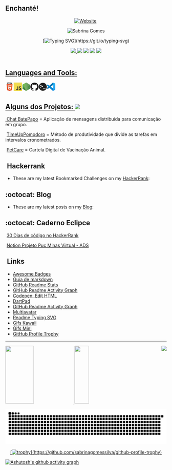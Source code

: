 

## Enchanté! <img src="http://i11.photobucket.com/albums/a168/evelynregly/minigifs/oix.gif" alt="">
<div align="center" dir="auto"> 

[![Website](https://img.shields.io/website?label=SabrinaGomes&style=for-the-badge&url=https://cadernoeclipse.blogspot.com/)](https://cadernoeclipse.blogspot.com/) <img src="http://i11.photobucket.com/albums/a168/evelynregly/minigifs/mini_brasil.gif" alt="">

![Sabrina Gomes](https://1.bp.blogspot.com/-sQ-rAx9u-lA/YU-KC19p4LI/AAAAAAAC3xc/lEJeNl_1PE46siiPrHY1FjVH-G8NpHfNACLcBGAsYHQ/s16000/8df5ef4158d0ed62f8c5ecfde97607fdb0772973da39a3ee5e6b4b0d3255bfef95601890afd80709da39a3ee5e6b4b0d3255bfef95601890afd8070905407cd197971527bb81b74663037342%2B%25281%2529.png)

[![Typing SVG](https://readme-typing-svg.demolab.com?font=Fira+Code&pause=1000&color=9A56F7&center=true&vCenter=true&width=435&lines=Oi%2C+eu+sou+a+Sah!;Moro+no+Brasil+e++atualmente;sou+estudante+de+ADS+-+PUC+Minas.;Estou+aprendendo+a+desenvolver+;em+Java%2C+Javascript+e++;criar+aplica%C3%A7%C3%B5es+com+React+Native.;Eu+t%C3%B4+no+grau%2C+mamis!)](https://git.io/typing-svg)

 </div>


<div align="center" dir="auto"> 
<a href="https://www.instagram.com/sabrinaliddell/" rel="nofollow"><img src="https://camo.githubusercontent.com/acaa286597b43c96dc02b69b90de15a65c52063e31835b763a061cc815f64bac/68747470733a2f2f696d672e736869656c64732e696f2f62616467652f2d496e7374616772616d2d2532334534343035463f7374796c653d666f722d7468652d6261646765266c6f676f3d696e7374616772616d266c6f676f436f6c6f723d7768697465" data-canonical-src="https://img.shields.io/badge/-Instagram-%23E4405F?style=for-the-badge&amp;logo=instagram&amp;logoColor=white" style="max-width: 100%;">
</a><a href="https://www.youtube.com/channel/UC8GwYOGuQf9ne9HjnBq6S-A" rel="nofollow"><img src="https://camo.githubusercontent.com/d79c5549652f9c7690992eb49571d216a70a480681561cbd93bfbfc77c491e54/68747470733a2f2f696d672e736869656c64732e696f2f62616467652f596f75547562652d4646303030303f7374796c653d666f722d7468652d6261646765266c6f676f3d796f7574756265266c6f676f436f6c6f723d7768697465" data-canonical-src="https://img.shields.io/badge/YouTube-FF0000?style=for-the-badge&amp;logo=youtube&amp;logoColor=white" style="max-width: 100%;"></a>
<a href="mailto:gomes.sabrinadasilva@gmail.com"> <img src="https://camo.githubusercontent.com/927d6b3961fa048ff7303daf291cb5869dfa25018997cf8c1373c2f6a85b1458/68747470733a2f2f696d672e736869656c64732e696f2f62616467652f2d476d61696c2d2532333333333f7374796c653d666f722d7468652d6261646765266c6f676f3d676d61696c266c6f676f436f6c6f723d7768697465" data-canonical-src="https://img.shields.io/badge/-Gmail-%23333?style=for-the-badge&amp;logo=gmail&amp;logoColor=white" style="max-width: 100%;"></a>
<a href="https://www.linkedin.com/in/sabrina-gomes-programacao/" rel="nofollow"><img src="https://camo.githubusercontent.com/c00f87aeebbec37f3ee0857cc4c20b21fefde8a96caf4744383ebfe44a47fe3f/68747470733a2f2f696d672e736869656c64732e696f2f62616467652f2d4c696e6b6564496e2d2532333030373742353f7374796c653d666f722d7468652d6261646765266c6f676f3d6c696e6b6564696e266c6f676f436f6c6f723d7768697465" data-canonical-src="https://img.shields.io/badge/-LinkedIn-%230077B5?style=for-the-badge&amp;logo=linkedin&amp;logoColor=white" style="max-width: 100%;"></a> 
 <a href="https://www.linkedin.com/in/sabrina-gomes-programacao/" rel="nofollow"><img src="https://camo.githubusercontent.com/d9d4db0a25f6d41d6ef282c6adc2f9bd5b31201ef00ba580f5a945da4063a937/68747470733a2f2f696d672e736869656c64732e696f2f62616467652f57686174734170702d3235443336363f7374796c653d666f722d7468652d6261646765266c6f676f3d7768617473617070266c6f676f436f6c6f723d7768697465" data-canonical-src="https://img.shields.io/badge/WhatsApp-25D366?style=for-the-badge&amp;logo=whatsapp&amp;logoColor=white" style="max-width: 100%;">
 </div>

<br />

## Languages and Tools:

<img align="left" alt="HTML5" width="26px" src="https://raw.githubusercontent.com/github/explore/80688e429a7d4ef2fca1e82350fe8e3517d3494d/topics/html/html.png" />
<img align="left" alt="JavaScript" width="26px" src="https://raw.githubusercontent.com/github/explore/80688e429a7d4ef2fca1e82350fe8e3517d3494d/topics/javascript/javascript.png" />
<img align="left" alt="Node.js" width="26px" src="https://raw.githubusercontent.com/github/explore/80688e429a7d4ef2fca1e82350fe8e3517d3494d/topics/nodejs/nodejs.png" />
<img align="left" alt="GitHub" width="26px" src="https://raw.githubusercontent.com/github/explore/78df643247d429f6cc873026c0622819ad797942/topics/github/github.png" />
<img align="left" alt="Terminal" width="26px" src="https://raw.githubusercontent.com/github/explore/80688e429a7d4ef2fca1e82350fe8e3517d3494d/topics/terminal/terminal.png" />
<img align="left" alt="Visual Studio Code" width="26px" src="https://raw.githubusercontent.com/github/explore/80688e429a7d4ef2fca1e82350fe8e3517d3494d/topics/visual-studio-code/visual-studio-code.png" />


<br />
<br />



## Alguns dos Projetos: <img src="https://lh3.googleusercontent.com/blogger_img_proxy/AByxGDS3u9w69CZkRWnP5KaOPbud7fj1HmjP4jgTR3VFkJuOJXje1bU5A4-z1bV2pKn0dYNF1dxQVL-d6hm51XjfwEXSFzmquTbAH3AD8J5QOFftO6DCai4vmQ=s0-d">
  <img src="http://i11.photobucket.com/albums/a168/evelynregly/minigifs/setinhu.gif" alt=""> [Chat BatePapo](https://github.com/sabrinagomessilva/chatterBatePapo) = Aplicação de mensagens distribuída para comunicação em grupo. 
  
  <img src="http://i11.photobucket.com/albums/a168/evelynregly/minigifs/setinhu.gif" alt=""> [TimeUpPomodoro](https://github.com/ICEI-PUC-Minas-PMV-ADS/TimeUpPomodoro) = Método de produtividade que divide as tarefas em intervalos cronometrados.
  
  <img src="http://i11.photobucket.com/albums/a168/evelynregly/minigifs/setinhu.gif" alt=""> [PetCare](https://github.com/ICEI-PUC-Minas-PMV-ADS/PetCare-) = Cartela Digital de Vacinação Animal.


## <img src="http://i11.photobucket.com/albums/a168/evelynregly/minigifs/SIXTY-MANGIA1.gif" alt="">  Hackerrank

 - These are my latest Bookmarked Challenges on my [HackerRank](https://www.hackerrank.com/sabrinagomes3?hr_r=1):


## :octocat: Blog 

- These are my latest posts on my [Blog][website]:

## :octocat: Caderno Eclipce

<img src="http://i11.photobucket.com/albums/a168/evelynregly/minigifs/2dedinho.gif" alt=""> [30 Dias de código no HackerRank](https://cadernoeclipse.blogspot.com/search/label/30%20Days%20of%20Code%20HackerRank)

<img src="http://i11.photobucket.com/albums/a168/evelynregly/minigifs/2dedinho.gif" alt=""> [Notion Projeto Puc Minas Virtual - ADS](https://docs.pipz.com/central-de-ajuda/learning-center/guia-basico-de-markdown#open)

## <img src="http://i11.photobucket.com/albums/a168/evelynregly/minigifs/minibrilho.gif" alt="">  Links
- [Awesome Badges](https://dev.to/envoy_/150-badges-for-github-pnk#contact)
- [Guia de markdown](https://docs.pipz.com/central-de-ajuda/learning-center/guia-basico-de-markdown#open)
- [GitHub Readme Stats](https://github.com/anuraghazra/github-readme-stats)
- [GitHub Readme Activity Graph](https://ashutosh00710.github.io/github-readme-activity-graph/)
- [Codepen: Edit HTML](https://codepen.io/pen/)
- [DartPad](https://dartpad.dev/?)
- [GitHub Readme Activity Graph](https://ashutosh00710.github.io/github-readme-activity-graph/)
- [Multiavatar](https:/https://github.com/DenverCoder1/readme-typing-svg/api.multiavatar.com/)
- [Readme Typing SVG ](https://github.com/DenverCoder1/readme-typing-svg)
- [Gifs Kawaii](https:/https://github.com/DenverCoder1/readme-typing-svg/api.multiavatar.com/)
- [Gifs Mini](http://doacoesdapink.no.comunidades.net/lindos-mini-gifs)
- [GitHub Profile Trophy](https://github.com/ryo-ma/github-profile-trophy#filter-by-titles)
---

[website]: https://cadernoeclipse.blogspot.com/
[linkedin]: https://www.linkedin.com/in/sabrina-gomes-programacao/
[Alura]: https://cursos.alura.com.br/user/sabrinagomessilva
[HackerRank]: https://www.hackerrank.com/challenges/bookmarks

 <div>
  <img height="180em" align="right" src="https://user-images.githubusercontent.com/5713670/87202985-820dcb80-c2b6-11ea-9f56-7ec461c497c3.gif" style="max-width: 100%; display: inline-block;" data-target="animated-image.originalImage">
  <a href="https://github.com/sabrinagomessilva">
  <img height="180em" width="42%" src="https://github-readme-stats.vercel.app/api?username=sabrinagomessilva&show_icons=true&theme=dracula&include_all_commits=true&count_private=true"/>
  <img height="180em" width="30%" src="https://github-readme-stats.vercel.app/api/top-langs/?username=sabrinagomessilva&layout=compact&langs_count=7&theme=dracula"/>
 

</div>
 
 
 ![Snake animation](https://github.com/sabrinagomessilva/sabrinagomessilva/blob/output/github-contribution-grid-snake.svg)

 <div align="center" dir="auto"> 

[![trophy](https://github-profile-trophy.vercel.app/?username=sabrinagomessilva&theme=onedark&column=3&margin-w=15&margin-h=15&no-bg=true&rank=-?)](https://github.com/sabrinagomessilva/github-profile-trophy)

 </div>

 [![Ashutosh's github activity graph](https://github-readme-activity-graph.vercel.app/graph?username=sabrinagomessilva&bg_color=100f0f&color=fd12ed&line=e60a4c&point=f2e9f1&area=true&hide_border=true)](https://github.com/ashutosh00710/github-readme-activity-graph)
 
 
 
</div>




<img src="http://i11.photobucket.com/albums/a168/evelynregly/minigifs/a001.gif" alt=""> 




